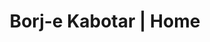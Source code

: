 ---
title: "Borj-e Kabotar | Home"
img: ./sfondo_bk.jpg
description: "Borj–e Kabotar is a project born to focus on architecture and anthropology of the pigeons towers in the Isfahan province and to study these imposing buildings with a diameter that can reach 20 meters and a height that touches 15 m."
tags: "pigeons towers"
---